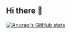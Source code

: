 ## Hi there 👋

[![Anurag's GitHub stats](https://github-readme-stats.vercel.app/api?username=anuraghazra)](https://github.com/wys/github-readme-stats)
